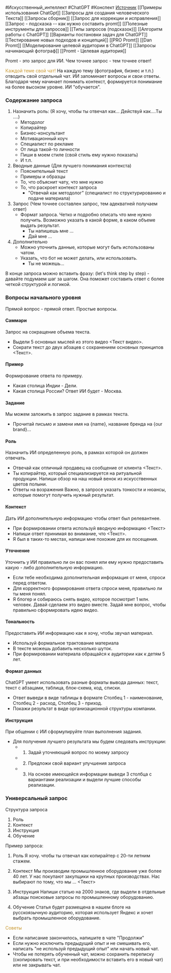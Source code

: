 #Искусственный_интеллект #ChatGPT #Конспект
[Источник](https://www.youtube.com/watch?v=Genj8-NcmBo)
[[Примеры использования ChatGpt]]
[[Запросы для создания человеческого Текста]]
[[Запросы сборник]]
[[Запрос для коррекции и исправления]]
[[Запрос - подсказка -- как нужно составить promt]]
[[Полезные инструменты для запросов]]
[[Типы запросов (подсказок)]]
[[Алгоритм работы с ChatGPT]]
[[Варианты постановки задач для ChatGPT]]
[[Тестирование новых подходов и концепций]]
[[PRO Promt]]
[[Dan Promt]]
[[Моделирование целевой аудитории в ChatGPT]]
[[Запросы начинающий фотограф]]
[[Promt - Целевая аудитория]]

Promt - это запрос для ИИ.
Чем точнее запрос - тем точнее ответ!

<span style='color:#c7952b'>Каждой теме свой чат!</span>
На каждую тему (фотография, бизнес и т.п.) отводить свой отдельный чат. ИИ запоминает вопросы и свои ответы. Благодаря чему начинает понимать контекст, формируется понимание на более высоком уровне. ИИ "обучается". 

### Содержание запроса
1. Назначить роль: (Я хочу, чтобы ты отвечал как... Действуй как....Ты ....)
	- Методолог
	- Копирайтер
	- Бизнес-консультант
	- Мотивационный коуч
	- Специалист по рекламе
	- От лица такой-то личности
	- Пиши в моем стиле (свой стиль ему нужно показать)
	- И т.п.
2. Вводные данные (Для лучшего понимания контекста)
	- Пояснительный текст
	- Примеры и образцы
	- То, что объяснит чату, что мне нужно
	- То, что раскроет контекст запроса
		- "Отвечай как методолог" (специалист по структурированию и подаче материала)
1. Запрос (Чем точнее составлен запрос, тем адекватней получаем ответ)
	- Формат запроса. Четко и подробно описать что мне нужно получить. Возможно указать в какой форме, в каком объеме выдать результат.
		- Ты напишешь мне ...
		- Дай мне ...
2. Дополнительно
	- Можно уточнить данные, которые могут быть использованы чатом.
	- Указать, что бот не может делать, или использовать.
		- Ты не можешь...

В конце запроса можно вставить фразу: (let's think step by step) - давайте подумаем шаг за шагом. Она поможет составить ответ с более четкой структурой и логикой.
### Вопросы начального уровня
Прямой вопрос - прямой ответ. 
Простые вопросы.

#### Cаммари
Запрос на сокращение объема текста.
- Выдели 5 основных мыслей из этого видео <Текст видео>.
- Сократи текст до двух абзацев с сохранением основных принципов <Текст>.
#### Пример
Формирование ответа по примеру.
- Какая столица Индии - Дели.
- Какая столица России?
Ответ ИИ будет   - Москва.

#### Задание
Мы можем заложить в запрос задание в рамках текста.
- Прочитай письмо и замени имя на {name}, название бренда на {our brand}... 

#### Роль
Назначить ИИ определенную роль, в рамках которой он должен отвечать.
- Отвечай как отличный продавец на сообщение от клиента <Текст>.
- Ты копирайтер, который специализируется на ритуальной продукции. Напиши обзор на наш новый венок из искусственных цветов полыни.
- Ответы на возражения
Важно, в запросе указать тонкости и нюансы, которые помогут получить нужный результат.

#### Контекст
Дать ИИ дополнительную информацию чтобы ответ был релевантнее.
- При формировании ответа используй вводную информацию <Текст>
- Напиши ответ принимая во внимание, что <Текст>.
- Я был в таких-то местах, напиши мне похожие для их посещения.

#### Уточнение
Уточнить у ИИ правильно ли он вас понял или ему нужно предоставить какую - либо дополнительную информацию.
- Если тебе необходима дополнительная информация от меня, спроси перед ответом.
- Для корректного формирования ответа спроси меня, правильно ли ты меня понял.
- Я блогер и собираюсь снять видео, которое посмотрит 1 млн. человек. Давай сделаем это видео вместе. Задай мне вопрос, чтобы правильно сформировать идею видео.

#### Тональность
Предоставить ИИ информацию как я хочу, чтобы звучал материал.
- Используй формальное трактование материала
- В тексте можешь добавить несколько шуток.
- При формировании материала обращайся к аудитории как к детям 5 лет.

#### Формат данных
ChatGPT умеет использовать разные форматы вывода данных:
текст, текст с абзацами, таблица, блок-схема, код, списки.
- Ответ выведи в виде таблицы в формате Столбец 1 - наименование, Столбец 2 - расход, Столбец 3 - приход.
- Покажи результат в виде организационной структуры компании.

#### Инструкция
При общении с ИИ сформулируйте план выполнения задания.
- Для получения лучшего результата мы будем следовать инструкции:
	- 1. Задай уточняющий вопрос по моему запросу
	- 2. Предложи свой вариант улучшения запроса
	- 3. На основе имеющейся информации выведи 3 столбца с вариантами реализации и выдели лучшие способы реализации.

### Универсальный запрос
Структура запроса
1. Роль
2. Контекст
3. Инструкция
4. Обучение

Пример запроса:
1. Роль
Я хочу. чтобы ты отвечал как копирайтер с 20-ти летним стажем.

2. Контекст
Мы производим промышленное оборудование уже более 40 лет. У нас покупают закупщики на крупных производствах. Нас выбирают по тому, что мы ... <Текст>

3. Инструкция
Напиши статью на 2000 знаков, где выдели в отдельные абзацы поисковые запросы по промышленному оборудованию.

4. Обучение
Статья будет размещена в нашем блоге на русскоязычную аудиторию, которая использует Яндекс и хочет выбрать промышленное оборудование.

<span style='color:#c7952b'>Советы</span>
- Если написание закончилось, напишите в чате "Продолжи"
- Если нужно исключить предыдущий опыт и не смешивать его, написать "не используй предыдущий опыт" или начать новый чат.
- Чтобы не потерять обученный чат, можно сохранить переписку (скопировать текст, и при необходимости вставить его в новый чат) или не закрывать чат.